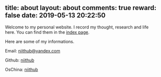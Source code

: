 title: about
layout: about
comments: true
reward: false
date: 2019-05-13 20:22:50
---
Welcome to my personal website. I record my thought, research and life here. You can find them in the [index page](https://niithub.cn/blog).

Here are some of my informations.

Email: niithub@yandex.com

Github: [niithub](https://github.com/niithub)

OsChina: [niithub](https://my.oschina.net/niithub)